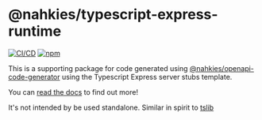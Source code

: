 # @nahkies/typescript-express-runtime

[![CI/CD](https://github.com/mnahkies/openapi-code-generator/actions/workflows/ci.yml/badge.svg)](https://github.com/mnahkies/openapi-code-generator/actions?query=branch%3Amain+event%3Apush)
[![npm](https://img.shields.io/npm/dm/%40nahkies%2Ftypescript-express-runtime.svg)](https://www.npmjs.com/package/@nahkies/typescript-express-runtime)

This is a supporting package for code generated using [@nahkies/openapi-code-generator](https://www.npmjs.com/package/@nahkies/openapi-code-generator) using the Typescript Express server stubs template.

You can [read the docs](https://openapi-code-generator.nahkies.co.nz/guides/server-templates/typescript-express) to find out more!

It's not intended by be used standalone. Similar in spirit to [tslib](https://www.npmjs.com/package/tslib)
